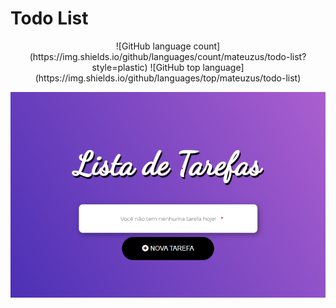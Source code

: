 # Todo List
<p align="center">
![GitHub language count](https://img.shields.io/github/languages/count/mateuzus/todo-list?style=plastic)
![GitHub top language](https://img.shields.io/github/languages/top/mateuzus/todo-list)
</p>
<p align="center">
<img src="src/assets/screen.png">
</p>
